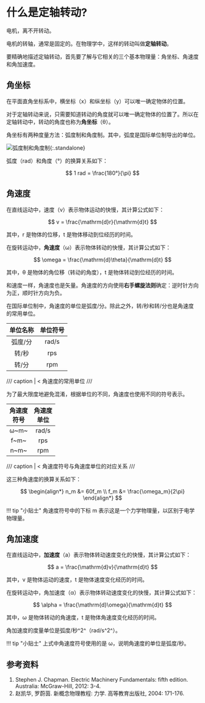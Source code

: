 # 什么是定轴转动?

电机，离不开转动。

电机的转轴，通常是固定的。在物理学中，这样的转动叫做**定轴转动**。

要精确地描述定轴转动，首先要了解与它相关的三个基本物理量：角坐标、角速度和角加速度。

## 角坐标

在平面直角坐标系中，横坐标（x）和纵坐标（y）可以唯一确定物体的位置。

对于定轴转动来说，只需要知道转动的角度就可以唯一确定物体的位置了。所以在定轴转动中，转动的角度也称为**角坐标**（θ）。

角坐标有两种度量方法：弧度制和角度制。其中，弧度是国际单位制导出的单位。

![弧度制和角度制](https://pic1.zhimg.com/v2-779673b23618830126217da8f501248c_b.webp){:.standalone}

弧度（rad）和角度（°）的换算关系如下：

$$
1 rad = \frac{180°}{\pi}
$$

## 角速度

在直线运动中，速度（v）表示物体运动的快慢，其计算公式如下：

$$
v = \frac{\mathrm{d}r}{\mathrm{d}t}
$$

其中，r 是物体的位移，t 是物体移动到位经历的时间。

在旋转运动中，**角速度**（ω）表示物体转动的快慢，其计算公式如下：

$$
\omega = \frac{\mathrm{d}\theta}{\mathrm{d}t}
$$

其中，θ 是物体的角位移（转动的角度），t 是物体转动到位经历的时间。

和速度一样，角速度也是矢量。角速度的方向使用**右手螺旋法则**确定：逆时针方向为正，顺时针方向为负。

在国际单位制中，角速度的单位是弧度/分。除此之外，转/秒和转/分也是角速度的常用单位。

|  单位名称  |  单位符号  |
|:--:|:--:|
|  弧度/分  |  rad/s  |
|  转/秒  |  rps  |
|  转/分  |  rpm  |

/// caption | <
角速度的常用单位
///

为了最大限度地避免混淆，根据单位的不同，角速度也使用不同的符号表示。

|  角速度<br />符号  |  角速度<br />单位  |
|:--:|:--:|
|  ω~m~  |  rad/s  |
|  f~m~  |  rps  |
|  n~m~  |  rpm  |

/// caption | <
角速度符号与角速度单位的对应关系
///

这三种角速度的换算关系如下：

$$
\begin{align*} 
n_m &=  60f_m \\
f_m &=  \frac{\omega_m}{2\pi}
\end{align*}
$$

!!! tip "小贴士"
    角速度符号中的下标 m 表示这是一个力学物理量，以区别于电学物理量。

## 角加速度

在直线运动中，**加速度**（a）表示物体转动速度变化的快慢，其计算公式如下：

$$
a = \frac{\mathrm{d}v}{\mathrm{d}t}
$$

其中，v 是物体运动的速度，t 是物体速度变化经历的时间。

在旋转运动中，角加速度（α）表示物体转动速度变化的快慢，其计算公式如下：

$$
\alpha = \frac{\mathrm{d}\omega}{\mathrm{d}t}
$$

其中，ω 是物体转动的角速度，t 是物体角速度变化经历的时间。

角加速度的度量单位是弧度/秒^2^（rad/s^2^）。

!!! tip "小贴士"
    上式中角速度符号使用的是 ω，说明角速度的单位是弧度/秒。

## 参考资料

1. Stephen J. Chapman. Electric Machinery Fundamentals: fifth edition. Australia: McGraw-Hill, 2012: 3-4.
2. 赵凯华, 罗蔚茵. 新概念物理教程: 力学. 高等教育出版社, 2004: 171-176.

